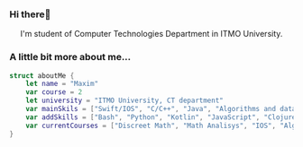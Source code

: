 ### Hi there👋

<p align='center'>I'm student of Computer Technologies Department in ITMO University.</p>


### A little bit more about me...  

```swift
struct aboutMe {
    let name = "Maxim"
    var course = 2
    let university = "ITMO University, CT department"
    var mainSkils = ["Swift/IOS", "C/C++", "Java", "Algorithms and data structures", "Discreet Math", "Linear Algebra", "Math Analisys"]
    var addSkills = ["Bash", "Python", "Kotlin", "JavaScript", "Clojure", "Prolog", "SQL" , "OS", "Computer Architecture", "Paradigms of programminng", "Git"]
    var currentCourses = ["Discreet Math", "Math Analisys", "IOS", "Algorithms and data structures", "OS", "Differential equations"]
}
```

